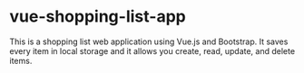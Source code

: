# vue-shopping-list-app
This is a shopping list web application using Vue.js and Bootstrap. It saves every item in local storage and it allows you create, read,  update, and delete items.
